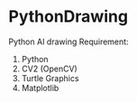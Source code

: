 # PythonDrawing
Python AI drawing
Requirement:
1. Python
2. CV2 (OpenCV)
3. Turtle Graphics
4. Matplotlib
